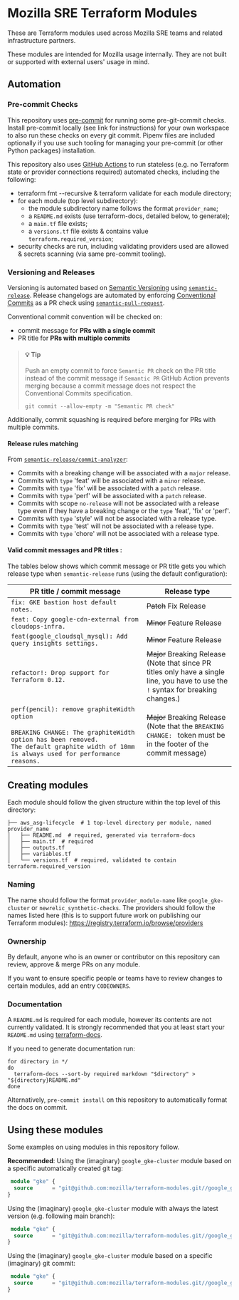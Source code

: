 # Mozilla SRE Terraform Modules

These are Terraform modules used across Mozilla SRE teams and related infrastructure partners.

These modules are intended for Mozilla usage internally. They are not built or supported with external users' usage in mind.

## Automation

### Pre-commit Checks
This repository uses [pre-commit](https://pre-commit.com/) for running some pre-git-commit checks. Install pre-commit locally (see link for instructions) for your own workspace to also run these checks on every git commit. Pipenv files are included optionally if you use such tooling for managing your pre-commit (or other Python packages) installation.

This repository also uses [GitHub Actions](.github/workflows/ci.yaml) to run stateless (e.g. no Terraform state or provider connections required) automated checks, including the following:
* terraform fmt --recursive & terraform validate for each module directory;
* for each module (top level subdirectory):
  * the module subdirectory name follows the format `provider_name`;
  * a `README.md` exists (use terraform-docs, detailed below, to generate);
  * a `main.tf` file exists;
  * a `versions.tf` file exists & contains value `terraform.required_version`;
* security checks are run, including validating providers used are allowed & secrets scanning (via same pre-commit tooling).

### Versioning and Releases

Versioning is automated based on [Semantic Versioning](https://semver.org/) using [`semantic-release`](https://github.com/semantic-release/semantic-release).
Release changelogs are automated by enforcing [Conventional Commits](https://www.conventionalcommits.org/en/v1.0.0/)
as a PR check using [`semantic-pull-request`](https://github.com/marketplace/actions/semantic-pull-request).

Conventional commit convention will be checked on:
* commit message for **PRs with a single commit**
* PR title for **PRs with multiple commits**

> #### 💡 Tip
>
> Push an empty commit to force `Semantic PR` check on the PR title instead of the commit message if `Semantic PR`
> GitHub Action prevents merging because a commit message does not respect the Conventional Commits specification.
> ```shell
> git commit --allow-empty -m "Semantic PR check"
> ```


Additionally, commit squashing is required before merging for PRs with multiple commits.

#### Release rules matching
From [`semantic-release/commit-analyzer`](https://github.com/semantic-release/commit-analyzer):

- Commits with a breaking change will be associated with a `major` release.
- Commits with `type` 'feat' will be associated with a `minor` release.
- Commits with `type` 'fix' will be associated with a `patch` release.
- Commits with `type` 'perf' will be associated with a `patch` release.
- Commits with scope `no-release` will not be associated with a release type even if they have a breaking change or the `type` 'feat', 'fix' or 'perf'.
- Commits with `type` 'style' will not be associated with a release type.
- Commits with `type` 'test' will not be associated with a release type.
- Commits with `type` 'chore' will not be associated with a release type.


#### Valid commit messages and PR titles :
The tables below shows which commit message or PR title gets you which release type when `semantic-release` runs (using the default configuration):

| PR title / commit message                                                                                                                                                                        | Release type                                                                                                                                |
|--------------------------------------------------------------------------------------------------------------------------------------------------------------------------------------------------|---------------------------------------------------------------------------------------------------------------------------------------------|
| `fix: GKE bastion host default notes.`                                                                                                                                                           | ~~Patch~~ Fix Release                                                                                                                       |
| `feat: Copy google-cdn-external from cloudops-infra.`                                                                                                                                            | ~~Minor~~ Feature Release                                                                                                                   |
| `feat(google_cloudsql_mysql): Add query insights settings.`                                                                                                                                      | ~~Minor~~ Feature Release                                                                                                                   |
| `refactor!: Drop support for Terraform 0.12.`                                                                                                                                                    | ~~Major~~ Breaking Release <br /> (Note that since PR titles only have a single line, you have to use the `!` syntax for breaking changes.) |
| `perf(pencil): remove graphiteWidth option`<br><br>`BREAKING CHANGE: The graphiteWidth option has been removed.`<br>`The default graphite width of 10mm is always used for performance reasons.` | ~~Major~~ Breaking Release <br /> (Note that the `BREAKING CHANGE: ` token must be in the footer of the commit message)                     |


## Creating modules

Each module should follow the given structure within the top level of this directory:

```
├── aws_asg-lifecycle  # 1 top-level directory per module, named provider_name
│   ├── README.md  # required, generated via terraform-docs
│   ├── main.tf  # required
│   ├── outputs.tf
│   ├── variables.tf
│   └── versions.tf  # required, validated to contain terraform.required_version
```

### Naming

The name should follow the format `provider_module-name` like `google_gke-cluster` or `newrelic_synthetic-checks`. The providers should follow the names listed here (this is to support future work on publishing our Terraform modules): https://registry.terraform.io/browse/providers

### Ownership

By default, anyone who is an owner or contributor on this repository can review, approve & merge PRs on any module.

If you want to ensure specific people or teams have to review changes to certain modules, add an entry `CODEOWNERS`.

### Documentation

A `README.md` is required for each module, however its contents are not currently validated. It is strongly recommended that you at least start your `README.md` using [terraform-docs](https://github.com/terraform-docs/terraform-docs).

If you need to generate documentation run:

```
for directory in */
do
  terraform-docs --sort-by required markdown "$directory" > "${directory}README.md"
done
```

Alternatively, `pre-commit install` on this repository to automatically format the docs on commit.

## Using these modules

Some examples on using modules in this repository follow.

**Recommended**: Using the (imaginary) `google_gke-cluster` module based on a specific automatically created git tag:
```terraform
 module "gke" {
  source      = "git@github.com:mozilla/terraform-modules.git//google_gke-cluster?ref=google_gke-cluster_v1.0.1"
}
```

Using the (imaginary) `google_gke-cluster` module with always the latest version (e.g. following main branch):
```terraform
 module "gke" {
  source      = "git@github.com:mozilla/terraform-modules.git//google_gke-cluster?ref=main"
}
```

Using the (imaginary) `google_gke-cluster` module based on a specific (imaginary) git commit:
```terraform
 module "gke" {
  source      = "git@github.com:mozilla/terraform-modules.git//google_gke-cluster?ref=69ad17030bfa4ea46f68f8cc449102d446658851"
}
```
